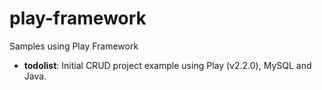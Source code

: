 play-framework
==============

Samples using Play Framework

- **todolist**: Initial CRUD project example using Play (v2.2.0), MySQL and Java.
